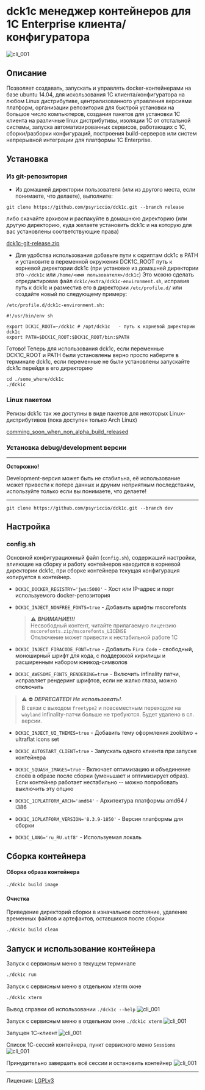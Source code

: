 # dck1c менеджер контейнеров для 1C Enterprise клиента/конфигуратора

![cli_001](./screenshots/cli_00.png)

## Описание

Позволяет создавать, запускать и управлять docker-контейнерами на базе ubuntu 14.04,
для искользования 1C клиента/конфигуратора на любом Linux дистрибутиве, централизованного
управления версиями платформ, организации репозитория для быстрой установки на большое число
компьютеров, создания пакетов для установки 1С клиента на различные linux дистрибутивы, изоляции 1C от отстальной системы, запуска автоматизированных сервисов,
работающих с 1C, сборки/разборки конфигураций, построения build-серверов или систем
непрерывной интеграции для платформы 1С Enterprise.

## Установка

### Из git-репозитория

* Из домашней директории пользователя (или из другого места, если понимаете, что делаете), выполните:

`git clone https://github.com/psyriccio/dck1c.git --branch release`

либо скачайте архивом и распакуйте в домашнюю директорию (или другую директорию, куда желаете установить dck1c и на которую для вас установлены соответствующие права)

[dck1c-git-release.zip](https://github.com/psyriccio/dck1c/archive/release.zip)

* Для удобства использования добавьте пути к скриптам dck1c в PATH и установите в
переменной окружения DCK1C_ROOT путь к корневой директории dck1c
(при установке из домашней директории это `~/dck1c` или `/home/<имя пользователя>/dck1c`)
Это можно сделать отредактировав файл `dck1c/extra/dck1c-environment.sh`, исправив путь к dck1c и разместив его в директории `/etc/profile.d/` или создайте новый по следующему примеру:

`/etc/profile.d/dck1c-environment.sh:`
```
#!/usr/bin/env sh

export DCK1C_ROOT=~/dck1c # /opt/dck1c   - путь к корневой директории dck1c
export PATH=$DCK1C_ROOT:$DCK1C_ROOT/bin:$PATH
```

Готово! Теперь для использования dck1c, если переменные DCK1C_ROOT и PATH были установлены верно просто наберите в терминале dck1c, если переменные не были установлены запускайте dck1c перейдя в его директорию

```
cd ./some_where/dck1c
./dck1c
```

### Linux пакетом

Релизы dck1c так же доступны в виде пакетов для некоторых Linux-дистрибутивов
(пока доступен только Arch Linux)

[comming_soon_when_non_alpha_build_released](https://github.com/psyriccio/dck1c/projects)

### Установка debug/development версии
---

__Oсторожно!__

Development-версия может быть не стабильна, её использование может привести к потере данных и друним неприятным последствиям, используйте только если вы понимаете, что делаете!

---

`git clone https://github.com/psyriccio/dck1c.git --branch dev`

## Настройка

### config.sh

Основной конфигурационный файл (`config.sh`), содержаший настройки, влияющие на сборку и работу контейнеров находится в корневой директории dck1c, при сборке контейнера текущая
конфигурация копируется в контейнер.

* `DCK1C_DOCKER_REGISTRY='jws:5000'` - Хост или IP-адрес и порт используемого docker-репозитория


* `DCK1C_INJECT_NONFREE_FONTS=true` - Добавить шрифты mscorefonts
  > :warning: ___ВНИМАНИЕ!!!___ <br>
  Несвободный контент, читайте прилагаемую лицензию `mscorefonts.zip/mscorefonts_LICENSE`
 <br>Отключение может привести к нестабильной работе 1С


* `DCK1C_INJECT_FIRACODE_FONT=true` - Добавить `Fira Code` - свободный, моноширный шрифт для кода,
с поддержкой кирилицы и расширенным набором юникод-символов


* `DCK1C_AWESOME_FONTS_RENDERING=true` - Включить infinality патчи, исправляет рендеринг шрифтов,
если не жалко глаза, можно отключить
 > :warning: :no_entry: ___DEPRECATED!___ ___Не использовать!___.<br>
 В связи с выходом `freetype2` и повсеместным переходом на `wayland` infinality-патчи больше не требуются. Будет удалено в сл. версии.


* `DCK1C_INJECT_UI_THEMES=true` - Добавить тему оформления zookitwo + ultraflat icons set


* `DCK1C_AUTOSTART_CLIENT=true` - Запускать одного клиента при запуске контейнера


* `DCK1C_SQUASH_IMAGES=true` - Включает оптимизацию и объединение слоёв в образе после сборки
(уменьшает и оптимизирует образ). Если контейнер работает нестабильно -- можно попробовать выключить эту опцию


* `DCK1C_1CPLATFORM_ARCH='amd64'` - Архитектура платформы amd64 / i386


* `DCK1C_1CPLATFORM_VERSION='8.3.9-1850'` - Версия платформы для сборки


* `DCK1C_LANG='ru_RU.utf8'` - Используемая локаль

## Сборка контейнера

#### Сборка образа контейнера

```bash
./dck1c build image
```

#### Очистка

Приведение директорий сборки в изначальное состояние, удаление временных файлов и артефактов, оставшихся после сборки

```bash
./dck1c build clean
```

## Запуск и использование контейнера

Запуск с сервисным меню в текущем терминале
```bash
./dck1c run
```

Запуск с сервисным меню в отдельном xterm окне
```bash
./dck1c xterm
```

Вывод справки об использовании `./dck1c --help`
![cli_001](./screenshots/cli_01.png)


Запуск с сервисным меню в отдельном окне `./dck1c xterm`
![cli_001](./screenshots/cli_02.png)

Запущен 1С-клиент
![cli_001](./screenshots/cli_03.png)

Список 1С-сессий контейнера, пункт сервисного меню `Sessions`
![cli_001](./screenshots/cli_04.png)

Принудительно завершить всё сессии и остановить контейнер
![cli_001](./screenshots/cli_05.png)

---

Лицензия: [LGPLv3](./LICENSE.TXT)
